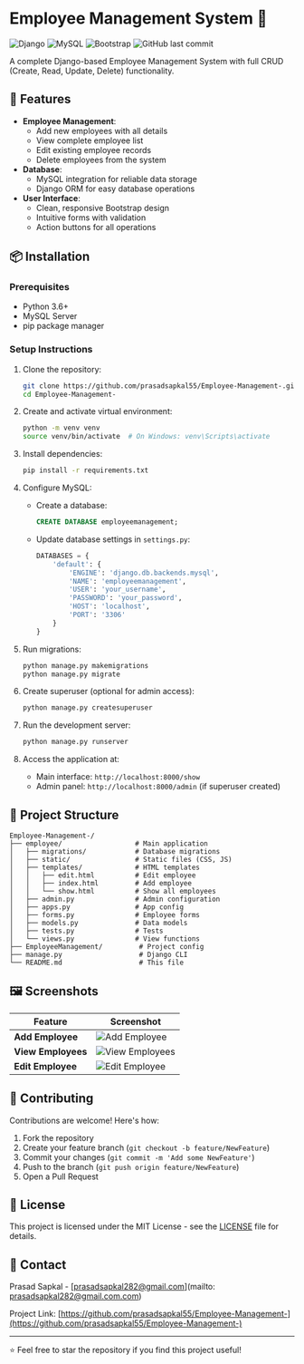 # Employee Management System 🏢

![Django](https://img.shields.io/badge/Django-092E20?style=for-the-badge&logo=django&logoColor=white)
![MySQL](https://img.shields.io/badge/MySQL-005C84?style=for-the-badge&logo=mysql&logoColor=white)
![Bootstrap](https://img.shields.io/badge/Bootstrap-563D7C?style=for-the-badge&logo=bootstrap&logoColor=white)
![GitHub last commit](https://img.shields.io/github/last-commit/prasadsapkal55/Employee-Management-?color=blue)

A complete Django-based Employee Management System with full CRUD (Create, Read, Update, Delete) functionality.


## 🚀 Features

- **Employee Management**:
  - Add new employees with all details
  - View complete employee list
  - Edit existing employee records
  - Delete employees from the system
- **Database**:
  - MySQL integration for reliable data storage
  - Django ORM for easy database operations
- **User Interface**:
  - Clean, responsive Bootstrap design
  - Intuitive forms with validation
  - Action buttons for all operations

## 📦 Installation

### Prerequisites
- Python 3.6+
- MySQL Server
- pip package manager

### Setup Instructions

1. Clone the repository:
   ```bash
   git clone https://github.com/prasadsapkal55/Employee-Management-.git
   cd Employee-Management-
   ```

2. Create and activate virtual environment:
   ```bash
   python -m venv venv
   source venv/bin/activate  # On Windows: venv\Scripts\activate
   ```

3. Install dependencies:
   ```bash
   pip install -r requirements.txt
   ```

4. Configure MySQL:
   - Create a database:
     ```sql
     CREATE DATABASE employeemanagement;
     ```
   - Update database settings in `settings.py`:
     ```python
     DATABASES = {
         'default': {
             'ENGINE': 'django.db.backends.mysql',
             'NAME': 'employeemanagement',
             'USER': 'your_username',
             'PASSWORD': 'your_password',
             'HOST': 'localhost',
             'PORT': '3306'
         }
     }
     ```

5. Run migrations:
   ```bash
   python manage.py makemigrations
   python manage.py migrate
   ```

6. Create superuser (optional for admin access):
   ```bash
   python manage.py createsuperuser
   ```

7. Run the development server:
   ```bash
   python manage.py runserver
   ```

8. Access the application at:
   - Main interface: `http://localhost:8000/show`
   - Admin panel: `http://localhost:8000/admin` (if superuser created)

## 📂 Project Structure

```
Employee-Management-/
├── employee/                  # Main application
│   ├── migrations/            # Database migrations
│   ├── static/                # Static files (CSS, JS)
│   ├── templates/             # HTML templates
│   │   ├── edit.html          # Edit employee
│   │   ├── index.html         # Add employee
│   │   └── show.html          # Show all employees
│   ├── admin.py               # Admin configuration
│   ├── apps.py                # App config
│   ├── forms.py               # Employee forms
│   ├── models.py              # Data models
│   ├── tests.py               # Tests
│   └── views.py               # View functions
├── EmployeeManagement/         # Project config
├── manage.py                   # Django CLI
└── README.md                   # This file
```

## 🖼️ Screenshots

| Feature | Screenshot |
|---------|------------|
| **Add Employee** | ![Add Employee](https://github.com/prasadsapkal55/Employee-Management-/blob/main/screenshots/add_employee.png) |
| **View Employees** | ![View Employees](https://github.com/prasadsapkal55/Employee-Management-/blob/main/screenshots/view_employees.png) |
| **Edit Employee** | ![Edit Employee](https://github.com/prasadsapkal55/Employee-Management-/blob/main/screenshots/edit_employee.png) |

## 🤝 Contributing

Contributions are welcome! Here's how:

1. Fork the repository
2. Create your feature branch (`git checkout -b feature/NewFeature`)
3. Commit your changes (`git commit -m 'Add some NewFeature'`)
4. Push to the branch (`git push origin feature/NewFeature`)
5. Open a Pull Request

## 📜 License

This project is licensed under the MIT License - see the [LICENSE](LICENSE) file for details.

## 📧 Contact

Prasad Sapkal - [prasadsapkal282@gmail.com](mailto: prasadsapkal282@gmail.com.com)

Project Link: [https://github.com/prasadsapkal55/Employee-Management-](https://github.com/prasadsapkal55/Employee-Management-)

---

⭐ Feel free to star the repository if you find this project useful!
